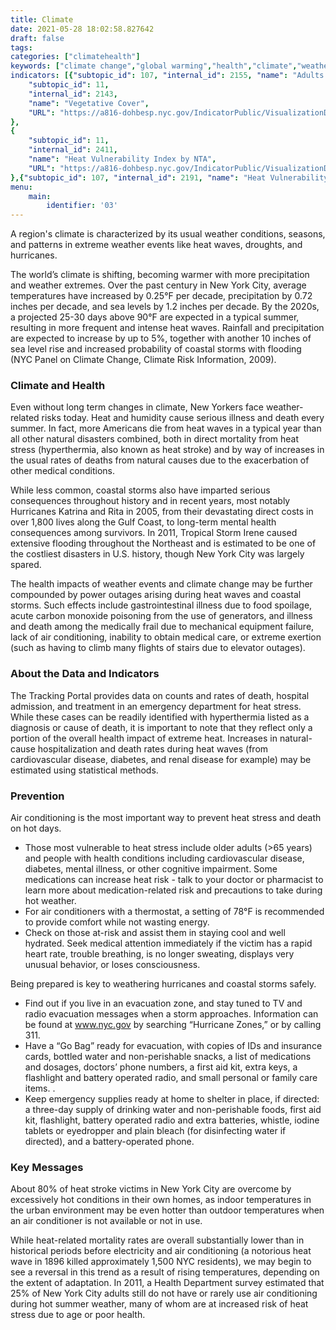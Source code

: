 ```yaml
---
title: Climate
date: 2021-05-28 18:02:58.827642
draft: false
tags: 
categories: ["climatehealth"]
keywords: ["climate change","global warming","health","climate","weather-related illness","storms"]
indicators: [{"subtopic_id": 107, "internal_id": 2155, "name": "Adults 65+ Reporting Air Conditioning in the Home", "URL": "https://a816-dohbesp.nyc.gov/IndicatorPublic/VisualizationData.aspx?id=2155,719b87,107,Summarize"}, {"subtopic_id": 107, "internal_id": 2104, "name": "Adults Reporting Air Conditioning in the Home", "URL": "https://a816-dohbesp.nyc.gov/IndicatorPublic/VisualizationData.aspx?id=2104,719b87,107,Summarize"}, {"subtopic_id": 107, "internal_id": 2141, "name": "Daytime Summer Surface Temperature", "URL": "https://a816-dohbesp.nyc.gov/IndicatorPublic/VisualizationData.aspx?id=2141,719b87,107,Summarize"}, {"subtopic_id": 107, "internal_id": 2084, "name": "Heat Events", "URL": "https://a816-dohbesp.nyc.gov/IndicatorPublic/VisualizationData.aspx?id=2084,719b87,107,Summarize"}, {
	"subtopic_id": 11, 
	"internal_id": 2143, 
	"name": "Vegetative Cover", 
	"URL": "https://a816-dohbesp.nyc.gov/IndicatorPublic/VisualizationData.aspx?id=2143,719b87,107,Summarize"
},
{
	"subtopic_id": 11, 
	"internal_id": 2411, 
	"name": "Heat Vulnerability Index by NTA", 
	"URL": "https://a816-dohbesp.nyc.gov/IndicatorPublic/VisualizationData.aspx?id=2411,719b87,107,Summarize"
},{"subtopic_id": 107, "internal_id": 2191, "name": "Heat Vulnerability Index", "URL": "https://a816-dohbesp.nyc.gov/IndicatorPublic/VisualizationData.aspx?id=2191,719b87,107,Summarize"}, {"subtopic_id": 107, "internal_id": 2185, "name": "Households reporting air conditioning", "URL": "https://a816-dohbesp.nyc.gov/IndicatorPublic/VisualizationData.aspx?id=2185,719b87,107,Summarize"}, {"subtopic_id": 107, "internal_id": 2377, "name": "Households reporting someone who uses electric medical equipment", "URL": "https://a816-dohbesp.nyc.gov/IndicatorPublic/VisualizationData.aspx?id=2377,719b87,107,Summarize"}]
menu:
    main:
        identifier: '03'
---
```


A region's climate is characterized by its usual weather conditions, seasons, and patterns in extreme weather events like heat waves, droughts, and hurricanes.

The world’s climate is shifting, becoming warmer with more precipitation and weather extremes. Over the past century in New York City, average temperatures have increased by 0.25°F per decade, precipitation by 0.72 inches per decade, and sea levels by 1.2 inches per decade. By the 2020s, a projected 25-30 days above 90°F are expected in a typical summer, resulting in more frequent and intense heat waves. Rainfall and precipitation are expected to increase by up to 5%, together with another 10 inches of sea level rise and increased probability of coastal storms with flooding (NYC Panel on Climate Change, Climate Risk Information, 2009).

### Climate and Health

Even without long term changes in climate, New Yorkers face weather-related risks today. Heat and humidity cause serious illness and death every summer. In fact, more Americans die from heat waves in a typical year than all other natural disasters combined, both in direct mortality from heat stress (hyperthermia, also known as heat stroke) and by way of increases in the usual rates of deaths from natural causes due to the exacerbation of other medical conditions.   
  
 While less common, coastal storms also have imparted serious consequences throughout history and in recent years, most notably Hurricanes Katrina and Rita in 2005, from their devastating direct costs in over 1,800 lives along the Gulf Coast, to long-term mental health consequences among survivors. In 2011, Tropical Storm Irene caused extensive flooding throughout the Northeast and is estimated to be one of the costliest disasters in U.S. history, though New York City was largely spared.   
  
 The health impacts of weather events and climate change may be further compounded by power outages arising during heat waves and coastal storms. Such effects include gastrointestinal illness due to food spoilage, acute carbon monoxide poisoning from the use of generators, and illness and death among the medically frail due to mechanical equipment failure, lack of air conditioning, inability to obtain medical care, or extreme exertion (such as having to climb many flights of stairs due to elevator outages).

### About the Data and Indicators

The Tracking Portal provides data on counts and rates of death, hospital admission, and treatment in an emergency department for heat stress. While these cases can be readily identified with hyperthermia listed as a diagnosis or cause of death, it is important to note that they reflect only a portion of the overall health impact of extreme heat. Increases in natural-cause hospitalization and death rates during heat waves (from cardiovascular disease, diabetes, and renal disease for example) may be estimated using statistical methods.   
  
### Prevention

Air conditioning is the most important way to prevent heat stress and death on hot days.

* Those most vulnerable to heat stress include older adults (>65 years) and people with health conditions including cardiovascular disease, diabetes, mental illness, or other cognitive impairment. Some medications can increase heat risk - talk to your doctor or pharmacist to learn more about medication-related risk and precautions to take during hot weather.
* For air conditioners with a thermostat, a setting of 78°F is recommended to provide comfort while not wasting energy.
* Check on those at-risk and assist them in staying cool and well hydrated. Seek medical attention immediately if the victim has a rapid heart rate, trouble breathing, is no longer sweating, displays very unusual behavior, or loses consciousness.

Being prepared is key to weathering hurricanes and coastal storms safely. 

* Find out if you live in an evacuation zone, and stay tuned to TV and radio evacuation messages when a storm approaches. Information can be found at www.nyc.gov by searching “Hurricane Zones,” or by calling 311.
* Have a “Go Bag” ready for evacuation, with copies of IDs and insurance cards, bottled water and non-perishable snacks, a list of medications and dosages, doctors’ phone numbers, a first aid kit, extra keys, a flashlight and battery operated radio, and small personal or family care items. .
* Keep emergency supplies ready at home to shelter in place, if directed: a three-day supply of drinking water and non-perishable foods, first aid kit, flashlight, battery operated radio and extra batteries, whistle, iodine tablets or eyedropper and plain bleach (for disinfecting water if directed), and a battery-operated phone.

### Key Messages

About 80% of heat stroke victims in New York City are overcome by excessively hot conditions in their own homes, as indoor temperatures in the urban environment may be even hotter than outdoor temperatures when an air conditioner is not available or not in use.

While heat-related mortality rates are overall substantially lower than in historical periods before electricity and air conditioning (a notorious heat wave in 1896 killed approximately 1,500 NYC residents), we may begin to see a reversal in this trend as a result of rising temperatures, depending on the extent of adaptation. In 2011, a Health Department survey estimated that 25% of New York City adults still do not have or rarely use air conditioning during hot summer weather, many of whom are at increased risk of heat stress due to age or poor health.